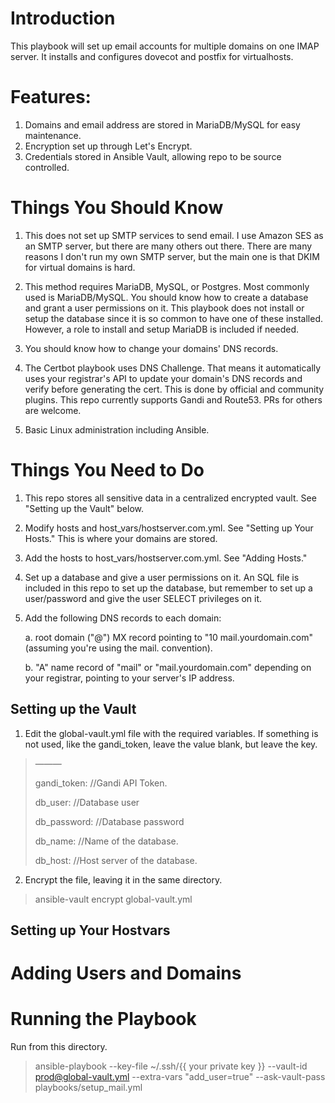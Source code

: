 # Introduction
This playbook will set up email accounts for multiple domains on one IMAP server.  It installs and configures dovecot and postfix for virtualhosts.

# Features:
1. Domains and email address are stored in MariaDB/MySQL for easy maintenance.
2. Encryption set up through Let's Encrypt.
3. Credentials stored in Ansible Vault, allowing repo to be source controlled.

# Things You Should Know

1. This does not set up SMTP services to send email.  I use Amazon SES as an SMTP server, but there are many others out there.  There are many reasons I don't run my own SMTP server, but the main one is that DKIM for virtual domains is hard.  

2. This method requires MariaDB, MySQL, or Postgres.  Most commonly used is MariaDB/MySQL.  You should know how to create a database and grant a user permissions on it.  This playbook does not install or setup the database since it is so common to have one of these installed.  However, a role to install and setup MariaDB is included if needed.

3. You should know how to change your domains' DNS records. 

4. The Certbot playbook uses DNS Challenge.  That means it automatically uses your registrar's API to update your domain's DNS records and verify before generating the cert.  This is done by official and community plugins.  This repo currently supports Gandi and Route53.  PRs for others are welcome. 

5. Basic Linux administration including Ansible.
 
# Things You Need to Do
1. This repo stores all sensitive data in a centralized encrypted vault.  See "Setting up the Vault" below.

2. Modify hosts and host_vars/hostserver.com.yml.  See "Setting up Your Hosts."  This is where your domains are stored.

3. Add the hosts to host_vars/hostserver.com.yml.  See "Adding Hosts."

4. Set up a database and give a user permissions on it.  An SQL file is included in this repo to set up the database, but remember to set up a user/password and give the user SELECT privileges on it.

5. Add the following DNS records to each domain:
    
    a. root domain ("@") MX record pointing to "10 mail.yourdomain.com" (assuming you're using the mail. convention).
    
    b. "A" name record of "mail" or "mail.yourdomain.com" depending on your registrar, pointing to your server's IP address.


## Setting up the Vault
1. Edit the global-vault.yml file with the required variables.  If something is not used, like the gandi_token, leave the value blank, but leave the key.

> &mdash;&mdash;&mdash;
> 
> gandi_token: //Gandi API Token.
>
> db_user: //Database user
>
> db_password: //Database password
>
> db_name: //Name of the database.
>
> db_host: //Host server of the database.

2. Encrypt the file, leaving it in the same directory.
> ansible-vault encrypt global-vault.yml

## Setting up Your Hostvars



# Adding Users and Domains

# Running the Playbook
Run from this directory.

> ansible-playbook --key-file ~/.ssh/{{ your private key }} --vault-id prod@global-vault.yml --extra-vars "add_user=true" --ask-vault-pass playbooks/setup_mail.yml 
